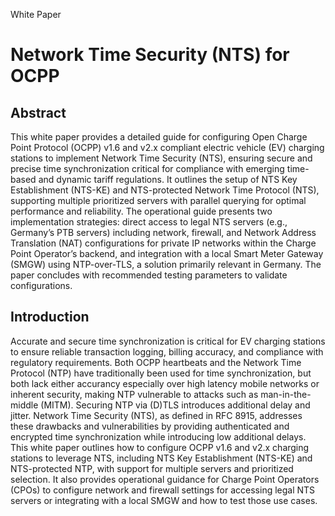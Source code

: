 White Paper

# Network Time Security (NTS) for OCPP


## Abstract
This white paper provides a detailed guide for configuring Open Charge Point Protocol (OCPP) v1.6 and v2.x compliant electric vehicle (EV) charging stations to
implement Network Time Security (NTS), ensuring secure and precise time synchronization critical for compliance with emerging time-based and dynamic tariff regulations.
It outlines the setup of NTS Key Establishment (NTS-KE) and NTS-protected Network Time Protocol (NTS), supporting multiple prioritized servers with parallel querying
for optimal performance and reliability. The operational guide presents two implementation strategies: direct access to legal NTS servers (e.g., Germany’s PTB servers)
including network, firewall, and Network Address Translation (NAT) configurations for private IP networks within the Charge Point Operator’s backend, and integration
with a local Smart Meter Gateway (SMGW) using NTP-over-TLS, a solution primarily relevant in Germany. The paper concludes with recommended testing parameters to
validate configurations.


## Introduction

Accurate and secure time synchronization is critical for EV charging stations to ensure reliable transaction logging, billing accuracy, and compliance with regulatory
requirements. Both OCPP heartbeats and the Network Time Protocol (NTP) have traditionally been used for time synchronization, but both lack either accurancy especially
over high latency mobile networks or inherent security, making NTP vulnerable to attacks such as man-in-the-middle (MITM). Securing NTP via (D)TLS introduces additional
delay and jitter. Network Time Security (NTS), as defined in RFC 8915, addresses these drawbacks and vulnerabilities by providing authenticated and encrypted time
synchronization while introducing low additional delays. This white paper outlines how to configure OCPP v1.6 and v2.x charging stations to leverage NTS, including NTS
Key Establishment (NTS-KE) and NTS-protected NTP, with support for multiple servers and prioritized selection. It also provides operational guidance for Charge Point
Operators (CPOs) to configure network and firewall settings for accessing legal NTS servers or integrating with a local SMGW and how to test those use cases.
